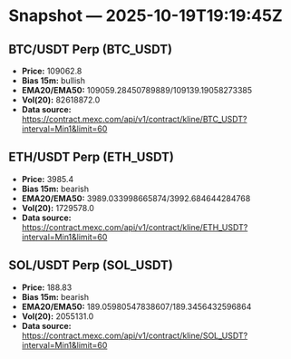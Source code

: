 # Snapshot — 2025-10-19T19:19:45Z

## BTC/USDT Perp (BTC_USDT)
- **Price:** 109062.8
- **Bias 15m:** bullish
- **EMA20/EMA50:** 109059.28450789889/109139.19058273385
- **Vol(20):** 82618872.0
- **Data source:** https://contract.mexc.com/api/v1/contract/kline/BTC_USDT?interval=Min1&limit=60

## ETH/USDT Perp (ETH_USDT)
- **Price:** 3985.4
- **Bias 15m:** bearish
- **EMA20/EMA50:** 3989.033998665874/3992.684644284768
- **Vol(20):** 1729578.0
- **Data source:** https://contract.mexc.com/api/v1/contract/kline/ETH_USDT?interval=Min1&limit=60

## SOL/USDT Perp (SOL_USDT)
- **Price:** 188.83
- **Bias 15m:** bearish
- **EMA20/EMA50:** 189.05980547838607/189.3456432596864
- **Vol(20):** 2055131.0
- **Data source:** https://contract.mexc.com/api/v1/contract/kline/SOL_USDT?interval=Min1&limit=60
